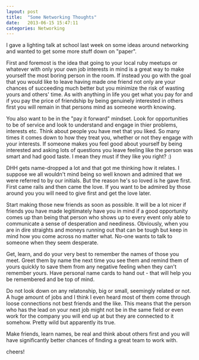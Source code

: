 ```yaml
---
layout: post
title:  "Some Networking Thoughts"
date:   2013-06-15 15:47:11
categories: Networking
---
```


I gave a lighting talk at school last week on some ideas around networking and wanted to get some more stuff down on "paper".

First and foremost is the idea that going to your local ruby meetups or whatever with only your own job interests in mind is a great way to make yourself the most boring person in the room.  If instead you go with the goal that you would like to leave having made one friend not only are your chances of succeeding much better but you minimize the risk of wasting yours and others' time.  As with anything in life you get what you pay for and if you pay the price of friendship by being genuinely interested in others first you will remain in that persons mind as someone worth knowing.

You also want to be in the "pay it forward" mindset.  Look for opportunities to be of service and look to understand and engage in thier problems, interests etc.  Think about people you have met that you liked. So many times it comes down to how they treat you, whether or not they engage with your interests. If someone makes you feel good about yourself by being interested and asking lots of questions you leave feeling like the person was smart and had good taste. I mean they must if they like you right? :)

DHH gets name-dropped a lot and that got me thinking how it relates.  I suppose we all wouldn't mind being so well known and admired that we were referred to by our initials. But the reason he's so loved is he gave first.  First came rails and then came the love.  If you want to be admired by those around you you will need to give first and get the love later.

Start making those new friends as soon as possible. It will be a lot nicer if friends you have made legitimately have you in mind if a good opportunity comes up than being that person who shows up to every event only able to communicate a sense of desperation and neediness.  Obviously, when you are in dire straights and moneys running out that can be tough but keep in mind how you come across no matter what.  No-one wants to talk to someone when they seem desperate.

Get, learn, and do your very best to remember the names of those you meet.  Greet them by name the next time you see them and remind them of yours quickly to save them from any negative feeling when they can't remember yours.  Have personal name cards to hand out - that will help you be remembered and be top of mind. 

Do not look down on any relatonship, big or small, seemingly related or not.  A huge amount of jobs and I think I even heard most of them come through loose connections not best friends and the like.  This means that the person who has the lead on your next job might not be in the same field or even work for the company you will end up at but they are connected to it somehow. Pretty wild but apparently its true.

Make friends, learn names, be real and think about others first and you will have significantly better chances of finding a great team to work with.

cheers!